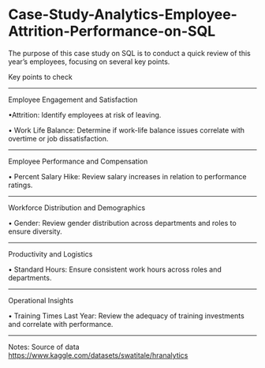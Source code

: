 # Case-Study-Analytics-Employee-Attrition-Performance-on-SQL
The purpose of this case study on SQL is to conduct a quick review of this year’s employees, focusing on several key points.

Key points to check 
________________________________________________________________________________________________________________________________________________________________
Employee Engagement and Satisfaction

•Attrition: Identify employees at risk of leaving.

•	Work Life Balance: Determine if work-life balance issues correlate with overtime or job dissatisfaction.
________________________________________________________________________________________________________________________________________________________________
Employee Performance and Compensation

•	Percent Salary Hike: Review salary increases in relation to performance ratings.
________________________________________________________________________________________________________________________________________________________________
Workforce Distribution and Demographics

•	Gender: Review gender distribution across departments and roles to ensure diversity.
________________________________________________________________________________________________________________________________________________________________
Productivity and Logistics

•	Standard Hours: Ensure consistent work hours across roles and departments.
_______________________________________________________________________________________________________________________________________________________________
Operational Insights

•	Training Times Last Year: Review the adequacy of training investments and correlate with performance.
_______________________________________________________________________________________________________________________________________________________________

Notes: Source of data https://www.kaggle.com/datasets/swatitale/hranalytics

